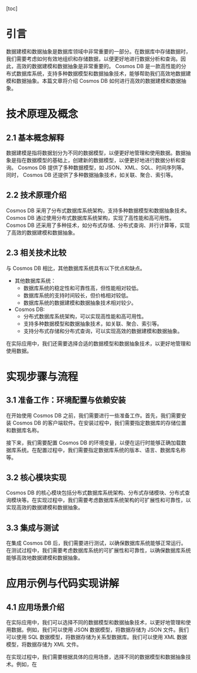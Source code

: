 
[toc]                    
                
                
# 引言

数据建模和数据抽象是数据库领域中非常重要的一部分。在数据库中存储数据时，我们需要考虑如何有效地组织和存储数据，以便更好地进行数据分析和查询。因此，高效的数据建模和数据抽象是非常重要的。 Cosmos DB 是一款高性能的分布式数据库系统，支持多种数据模型和数据抽象技术，能够帮助我们高效地数据建模和数据抽象。本篇文章将介绍 Cosmos DB 如何进行高效的数据建模和数据抽象。

# 技术原理及概念

## 2.1 基本概念解释

数据建模是指将数据划分为不同的数据模型，以便更好地管理和使用数据。数据抽象是指在数据模型的基础上，创建新的数据模型，以便更好地进行数据分析和查询。 Cosmos DB 提供了多种数据模型，如 JSON、XML、SQL、时间序列等。同时， Cosmos DB 还提供了多种数据抽象技术，如关联、聚合、索引等。

## 2.2 技术原理介绍

 Cosmos DB 采用了分布式数据库系统架构，支持多种数据模型和数据抽象技术。 Cosmos DB 通过使用分布式数据库系统架构，实现了高性能和高可用性。 Cosmos DB 还采用了多种技术，如分布式存储、分布式查询、并行计算等，实现了高效的数据建模和数据抽象。

## 2.3 相关技术比较

与 Cosmos DB 相比，其他数据库系统具有以下优点和缺点。

- 其他数据库系统：
    - 数据库系统的稳定性和可靠性高，但性能相对较低。
    - 数据库系统的支持时间较长，但价格相对较低。
    - 数据库系统的数据建模和数据抽象技术相对较少。
- Cosmos DB:
    - 分布式数据库系统架构，可以实现高性能和高可用性。
    - 支持多种数据模型和数据抽象技术，如关联、聚合、索引等。
    - 支持分布式存储和分布式查询，可以实现高效的数据建模和数据抽象。

在实际应用中，我们还需要选择合适的数据模型和数据抽象技术，以更好地管理和使用数据。

# 实现步骤与流程

## 3.1 准备工作：环境配置与依赖安装

在开始使用 Cosmos DB 之前，我们需要进行一些准备工作。首先，我们需要安装 Cosmos DB 的客户端软件。在安装过程中，我们需要指定数据库的存储位置和数据库名称。

接下来，我们需要配置 Cosmos DB 的环境变量，以便在运行时能够正确加载数据库系统。在配置过程中，我们需要指定数据库系统的版本、语言、数据库名称等。

## 3.2 核心模块实现

 Cosmos DB 的核心模块包括分布式数据库系统架构、分布式存储模块、分布式查询模块等。在实现过程中，我们需要考虑数据库系统架构的可扩展性和可靠性，以实现高效的数据建模和数据抽象。

## 3.3 集成与测试

在集成 Cosmos DB 后，我们需要进行测试，以确保数据库系统能够正常运行。在测试过程中，我们需要考虑数据库系统的可扩展性和可靠性，以确保数据库系统能够高效地数据建模和数据抽象。

# 应用示例与代码实现讲解

## 4.1 应用场景介绍

在实际应用中，我们可以选择不同的数据模型和数据抽象技术，以更好地管理和使用数据。例如，我们可以使用 JSON 数据模型，将数据存储为 JSON 文件。我们可以使用 SQL 数据模型，将数据存储为关系型数据库。我们可以使用 XML 数据模型，将数据存储为 XML 文件。

在实现过程中，我们需要根据具体的应用场景，选择不同的数据模型和数据抽象技术。例如，在

